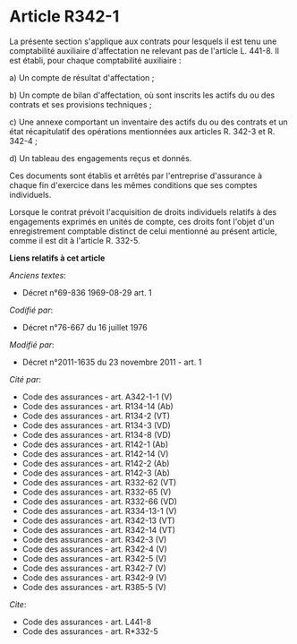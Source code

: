 # Article R342-1

La présente section s'applique aux contrats pour lesquels il est tenu une comptabilité auxiliaire d'affectation ne relevant
pas de l'article L. 441-8. Il est établi, pour chaque comptabilité auxiliaire : 

a) Un compte de résultat d'affectation ; 

b) Un compte de bilan d'affectation, où sont inscrits les actifs du ou des contrats et ses provisions techniques ; 

c) Une annexe comportant un inventaire des actifs du ou des contrats et un état récapitulatif des opérations mentionnées aux
articles R. 342-3 et R. 342-4 ; 

d) Un tableau des engagements reçus et donnés. 

Ces documents sont établis et arrêtés par l'entreprise d'assurance à chaque fin d'exercice dans les mêmes conditions que ses
comptes individuels. 

Lorsque le contrat prévoit l'acquisition de droits individuels relatifs à des engagements exprimés en unités de compte, ces
droits font l'objet d'un enregistrement comptable distinct de celui mentionné au présent article, comme il est dit à
l'article R. 332-5.

**Liens relatifs à cet article**

_Anciens textes_:

  - Décret n°69-836 1969-08-29 art. 1

_Codifié par_:

  - Décret n°76-667 du 16 juillet 1976

_Modifié par_:

  - Décret n°2011-1635 du 23 novembre 2011 - art. 1

_Cité par_:

  - Code des assurances - art. A342-1-1 (V)
  - Code des assurances - art. R134-14 (Ab)
  - Code des assurances - art. R134-2 (VT)
  - Code des assurances - art. R134-3 (VD)
  - Code des assurances - art. R134-8 (VD)
  - Code des assurances - art. R142-1 (Ab)
  - Code des assurances - art. R142-14 (V)
  - Code des assurances - art. R142-2 (Ab)
  - Code des assurances - art. R142-3 (Ab)
  - Code des assurances - art. R332-62 (VT)
  - Code des assurances - art. R332-65 (V)
  - Code des assurances - art. R332-66 (VD)
  - Code des assurances - art. R334-13-1 (V)
  - Code des assurances - art. R342-13 (VT)
  - Code des assurances - art. R342-14 (VT)
  - Code des assurances - art. R342-3 (V)
  - Code des assurances - art. R342-4 (V)
  - Code des assurances - art. R342-5 (V)
  - Code des assurances - art. R342-7 (V)
  - Code des assurances - art. R342-9 (V)
  - Code des assurances - art. R385-5 (V)

_Cite_:

  - Code des assurances - art. L441-8
  - Code des assurances - art. R*332-5
